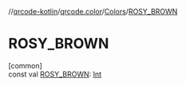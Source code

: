 //[qrcode-kotlin](../../../index.md)/[qrcode.color](../index.md)/[Colors](index.md)/[ROSY_BROWN](-r-o-s-y_-b-r-o-w-n.md)

# ROSY_BROWN

[common]\
const val [ROSY_BROWN](-r-o-s-y_-b-r-o-w-n.md): [Int](https://kotlinlang.org/api/latest/jvm/stdlib/kotlin-stdlib/kotlin/-int/index.html)
